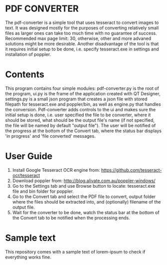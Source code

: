 # PDF CONVERTER

The pdf-converter is a simple tool that uses tesseract to convert images to text. It was designed mostly for the purposes of converting relatively small files as larger ones can take too much time with no guarantee of success. Recommended max page limit: 30, otherwise, other and more advaned solutions might be more desirable. Another disadvantage of the tool is that it requires initial setup to be done, i.e. specify tesseract.exe in settings and installation of poppler. 

# Contents

This program contains four simple modules: pdf-converter.py is the root of the program, ui.py is the frame of the application created with QT Designer, settings.py is a small json program that creates a json file with stored filepath for tesseract.exe and poppler/bin, as well as engine.py that handles the conversion. Pdf-converter adds controls to the ui and makes sure the initial setup is done, i.e. user specified the file to be converter, where it should be stored, what should be the output file's name (if not specified, the file will be named by default "output file"). The user will be notified of the progress at the bottom of the Convert tab, where the status bar displays 'in progress' and 'file converted' messages.

# User Guide

1. Install Google Tesseract OCR engine from: https://github.com/tesseract-ocr/tesseract
2. Download poppler from: http://blog.alivate.com.au/poppler-windows/
3. Go to the Settings tab and use Browse button to locate: tesseract.exe file and bin folder for poppler.
4. Go to the Convert tab and select the PDF file to convert, output folder where the files should be extracted into, and (optionally) filename of the output file.
5. Wait for the converter to be done, watch the status bar at the bottom of the Convert tab to be notified when the processing ends.

# Sample text

This repository comes with a sample text of lorem-ipsum to check if everything works fine. 

